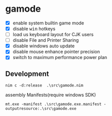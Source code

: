 # gamode  

- [x] enable system builtin game mode  
- [x] disable <kbd>win</kbd> hotkeys  
- [ ] load us keyboard layout for CJK users  
- [ ] disable File and Printer Sharing  
- [x] disable windows auto update  
- [x] disable mouse enhance pointer precision
- [x] switch to maximum performance power plan

## Development  

`nim c -d:release  .\src\gamode.nim`

assembly Manifests(require windows SDK)  

`mt.exe -manifest .\src\gamode.exe.manifest -outputresource:.\src\gamode.exe` 